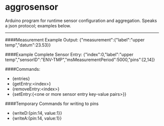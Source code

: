 aggrosensor
===========

Arduino program for runtime sensor configuration and aggregation. Speaks a json protocol; examples below.

-----------

####Measurement Example Output:
{"measurement":{"label":"upper temp","datum":23.53}}

####Example Complete Sensor Entry:
{"index":0,"label":"upper temp","sensorID":"ENV-TMP","msMeasurementPeriod":5000,"pins":[2,14]}

####Commands:
- {entries}
- {getEntry:\<index\>}
- {removeEntry:\<index\>}
- {setEntry:{\<one or more sensor entry key-value pairs\>}}

####Temporary Commands for writing to pins
- {writeD:{pin:14, value:1}}
- {writeA:{pin:14, value:1}}
